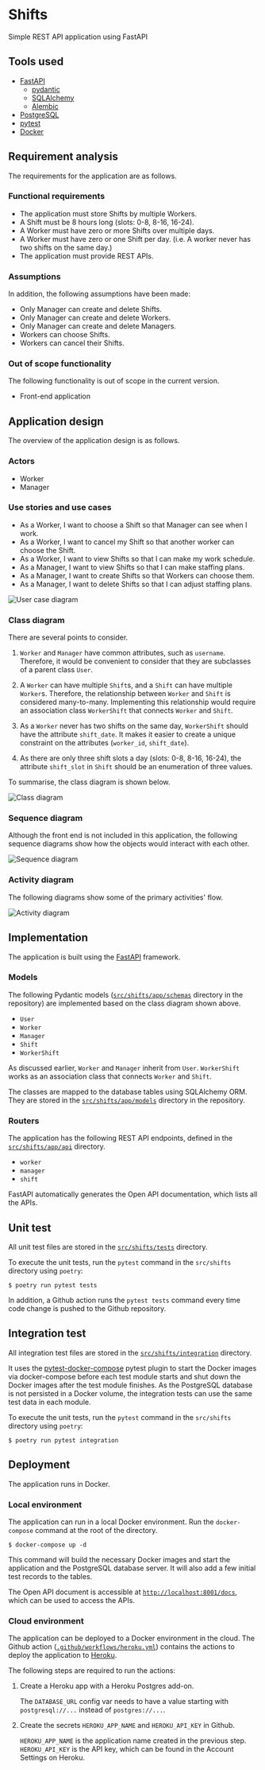 # Shifts

Simple REST API application using FastAPI

## Tools used

- [FastAPI](https://fastapi.tiangolo.com/)
    - [pydantic](https://pydantic-docs.helpmanual.io/)
    - [SQLAlchemy](https://www.sqlalchemy.org/)
    - [Alembic](https://alembic.sqlalchemy.org/en/latest/)
- [PostgreSQL](https://www.postgresql.org/)
- [pytest](https://docs.pytest.org/)
- [Docker](https://www.docker.com/)


## Requirement analysis

The requirements for the application are as follows.


### Functional requirements

- The application must store Shifts by multiple Workers.
- A Shift must be 8 hours long (slots: 0-8, 8-16, 16-24).
- A Worker must have zero or more Shifts over multiple days.
- A Worker must have zero or one Shift per day. (i.e. A worker never has two shifts on the same day.)
- The application must provide REST APIs.


### Assumptions

In addition, the following assumptions have been made:

- Only Manager can create and delete Shifts.
- Only Manager can create and delete Workers.
- Only Manager can create and delete Managers.
- Workers can choose Shifts.
- Workers can cancel their Shifts.


### Out of scope functionality

The following functionality is out of scope in the current version.

- Front-end application



## Application design

The overview of the application design is as follows.


### Actors

- Worker
- Manager


### Use stories and use cases

- As a Worker, I want to choose a Shift so that Manager can see when I work.
- As a Worker, I want to cancel my Shift so that another worker can choose the Shift.
- As a Worker, I want to view Shifts so that I can make my work schedule.
- As a Manager, I want to view Shifts so that I can make staffing plans.
- As a Manager, I want to create Shifts so that Workers can choose them.
- As a Manager, I want to delete Shifts so that I can adjust staffing plans.

![User case diagram](images/shifts_use_cases.png)


### Class diagram

There are several points to consider.

1. `Worker` and `Manager` have common attributes, such as `username`. Therefore, it would be convenient
   to consider that they are subclasses of a parent class `User`. 

2. A `Worker` can have multiple `Shift`s, and a `Shift` can have multiple `Worker`s. 
   Therefore, the relationship between `Worker` and `Shift` is considered many-to-many. 
   Implementing this relationship would require an association class `WorkerShift` that connects `Worker` and `Shift`.

3. As a `Worker` never has two shifts on the same day, `WorkerShift` should have the attribute `shift_date`. It makes it 
   easier to create a unique constraint on the attributes (`worker_id`, `shift_date`).

4. As there are only three shift slots a day (slots: 0-8, 8-16, 16-24), the attribute `shift_slot` in `Shift` should be an enumeration
   of three values.
   

To summarise, the class diagram is shown below.

![Class diagram](images/shifts_class_diagram.png)


### Sequence diagram

Although the front end is not included in this application, the following sequence diagrams
show how the objects would interact with each other.

![Sequence diagram](images/shifts_sequence_diagram.png)

### Activity diagram

The following diagrams show some of the primary activities' flow.

![Activity diagram](images/shifts_activity_diagram.png)



## Implementation

The application is built using the [FastAPI](https://fastapi.tiangolo.com/) framework.


### Models

The following Pydantic models ([`src/shifts/app/schemas`](https://github.com/mikio-dev/shifts/blob/main/src/shifts/app/schemas/) directory in the repository) are implemented based on the class diagram shown above.

- `User`
- `Worker`
- `Manager`
- `Shift`
- `WorkerShift`

As discussed earlier, `Worker` and `Manager` inherit from `User`. `WorkerShift` works as an association class that connects `Worker` and `Shift`.

The classes are mapped to the database tables using SQLAlchemy ORM. They are stored in the [`src/shifts/app/models`](https://github.com/mikio-dev/shifts/blob/main/src/shifts/app/models/) directory in the repository.


### Routers

The application has the following REST API endpoints, defined in the [`src/shifts/app/api`](https://github.com/mikio-dev/shifts/blob/main/src/shifts/app/api/) directory.

- `worker`
- `manager`
- `shift`

FastAPI automatically generates the Open API documentation, which lists all the APIs.



## Unit test

All unit test files are stored in the [`src/shifts/tests`](https://github.com/mikio-dev/shifts/blob/main/src/shifts/tests) directory. 

To execute the unit tests, run the `pytest` command in the `src/shifts` directory using `poetry`:

```
$ poetry run pytest tests
```

In addition, a Github action runs the `pytest tests` command every time code change is pushed to the Github repository.


## Integration test

All integration test files are stored in the [`src/shifts/integration`](https://github.com/mikio-dev/shifts/blob/main/src/shifts/integration) directory. 

It uses the [pytest-docker-compose](https://github.com/pytest-docker-compose/pytest-docker-compose) pytest plugin to start the Docker images via docker-compose before each test module starts and shut down the Docker images after the test module finishes. As the PostgreSQL database is not persisted in a Docker volume, the integration tests can use the same test data in each module.

To execute the unit tests, run the `pytest` command in the `src/shifts` directory using `poetry`:

```
$ poetry run pytest integration
```


## Deployment

The application runs in Docker. 


### Local environment

The application can run in a local Docker environment. Run the `docker-compose` command at the root of the directory.

```
$ docker-compose up -d
```

This command will build the necessary Docker images and start the application and the PostgreSQL database server. It will also add a few initial test records to the tables.

The Open API document is accessible at [`http://localhost:8001/docs`](http://localhost:8001/docs), which can be used to access the APIs.


### Cloud environment

The application can be deployed to a Docker environment in the cloud. The Github action ([`.github/workflows/heroku.yml`](https://github.com/mikio-dev/shifts/blob/main/.github/workflows/heroku.yml)) contains the actions to deploy the application to [Heroku](https://www.heroku.com/). 

The following steps are required to run the actions:

1. Create a Heroku app with a Heroku Postgres add-on. 

   The `DATABASE_URL` config var needs to have a value starting with `postgresql://...` instead of `postgres://...`.

2. Create the secrets `HEROKU_APP_NAME` and `HEROKU_API_KEY` in Github.

   `HEROKU_APP_NAME` is the application name created in the previous step. `HEROKU_API_KEY` is the API key, which can be found in the Account Settings on Heroku.
